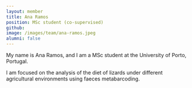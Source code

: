```yaml
---
layout: member
title: Ana Ramos
position: MSc student (co-supervised)
github: 
image: /images/team/ana-ramos.jpeg
alumni: false
---
```


My name is Ana Ramos, and I am a MSc student at the University of Porto, Portugal.

I am focused on the analysis of the diet of lizards under different agricultural environments using faeces metabarcoding.
